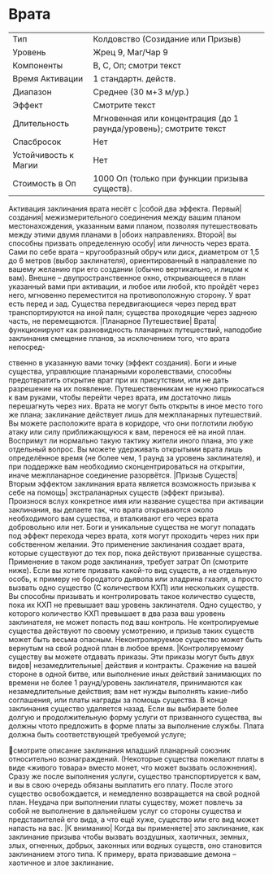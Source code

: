 
# Врата

| | |
|---|---|
|Тип|Колдовство (Созидание или Призыв)|
|Уровень| Жрец 9, Маг/Чар 9|
|Компоненты| В, С, Оп; смотри текст|
|Время Активации| 1 стандартн. действ.|
|Диапазон| Среднее (30 м+3 м/ур.)|
|Эффект| Смотрите текст|
|Длительность| Мгновенная или концентрация (до 1 раунда/уровень); смотрите текст|
|Спасбросок| Нет|
|Устойчивость к Магии| Нет|
|Стоимость в Оп| 1000 Оп (только при функции призыва существ).|

Активация заклинания врата несёт с
|собой два эффекта. Первый| создания|
межизмерительного соединения между
вашим планом местонахождения, указанным вами планом, позволяя путешествовать между этими двумя планами в
|обоих направлениях. Второй| вы способны призвать определенную особу|
или личность через врата.
Сами по себе врата – кругообразный
обруч или диск, диаметром от 1,5 до
6 метров (выбор заклинателя), ориентированный в направление по вашему
желанию при его создании (обычно
вертикально, и лицом к вам). Внешне –
двупространственное окно, открывающееся в план указанный вами при активации, и любое или любой, кто пройдёт
через него, мгновенно переместится на
противоположную сторону.
У врат есть перед и зад. Существа
передвигающиеся через перед врат
транспортируются на иной палн; существа проходящие через заднюю часть,
не перемещаются.
|Планарное Путешествие| Врата|
функционируют как разновидность
планарных путешествий, наподобие
заклинания смещение планов, за исключением того, что врата непосред-

ственно в указанную вами точку (эффект создания). Боги и иные существа,
управлющие планарными королевствами, способны предотвратить открытие
врат при их присутствии, или не дать
разрешение на их появление. Путешественникам не нужно прикосаться к вам
руками, чтобы перейти через врата, им
достаточно лишь перешагнуть через
них. Врата не могут быть открыты в
иное место того же плана; заклинание
действует лишь для межпланарных путешествий.
Вы можете расположите врата в коридоре, что они поглотили любую атаку
или силу приближающуюся к вам, перенося её на иной план. Воспримут ли
нормально такую тактику жители иного
плана, это уже отдельный вопрос.
Вы можете удерживать открытыми
врата лишь определённое время (не
более чем, 1 раунд за уровень заклинателя), и при поддержке вам необходимо
сконцентрироваться на открытии, иначе
межпланарное соединение разорвётся.
|Призыв Существ| Вторым эффектом заклинания врата является возможность призыва к себе на помощь|
экстраланарных существ (эффект призыва). Произнося вслух конкретное имя
или название существа при активации
заклинания, вы делаете так, что врата
открываются около необходимого вам
существа, и вталкивают его через врата
добровольно или нет. Боги и уникальные существа не могут попадать под эффект перехода через врата, хотя могут
проходить через них при собственном
желании. Это применение заклинания
создает врата, которые существуют до
тех пор, пока действуют призванные
существа. Применение в таком роде заклинания, требует затрат Оп (смотрите
ниже).
Если вы хотите призвать какой-то вид
существ, а не отдельную особь, к примеру не бородатого дьявола или эладрина
гхаэля, а просто вызвать одно существо
(С количеством КХП) или нескольких
существ. Вы способны призывать и
контролировать такое количество существ, пока их КХП не превышает ваш
уровень заклинателя. Одно существо, у
которого количество КХП превышает
в два раза ваш уровень заклинателя, не
может попасть под ваш контроль. Не
контролируемые существа действуют
по своему усмотрению, и призыв таких
существ может быть весьма опасным.
Неконтролируемое существо может
быть вернутым на свой родной план в
любое время.
|Контролируемому существу вы можете отдавать приказы. Эти приказы могут быть двух видов| незамедлительные|
действия и контракты. Сражение на
вашей стороне в одной битве, или выполнение иных действий занимающих
по времени не более 1 раунд/уровень
заклинателя, принимаются как незамедлительные действия; вам нет нужды
выполнять какие-либо соглашения, или
платы награды за помощь существа. В
конце заклинания существо удаляется
назад.
Если вы выбираете более долгую
и продолжительную форму услуги от
призванного существа, вы должны чтото предложить в форме платы за выполнение службы. Плата должна быть
соответствующей требуемой услуге;

смотрите описание заклинания младший планарный союзник относительно
вознаграждений. (Некоторые существа
пожелают платы в виде «живого товара» вместо монет, что может вызвать
осложнения). Сразу же после выполнения услуги, существо транспортируется к вам, и вы в свою очередь обязаны
выплатить его плату. После этого существо освобождается, и немедленно возвращается на свой родной план.
Неудача при выполнении платы существу, может повлечь за собой не выполнение в дальнейшем услуг со стороны существа и представителей его
вида, а что ещё хуже, существо или его
вид может напасть на вас.
|К вниманию| Когда вы применяете|
это заклинание, как заклинание призыва чтобы вызвать воздушных, хаотичных, земных, злых, огненных, добрых,
законных или водных существ, оно
становится заклинанием этого типа.
К примеру, врата призвавшие демона
– хаотичное и злое заклинание.
